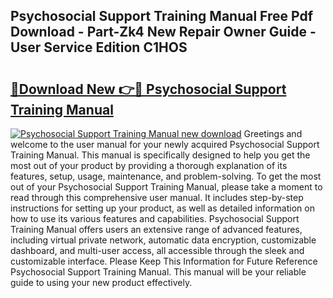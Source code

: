 ## Psychosocial Support Training Manual Free Pdf Download - Part-Zk4 New Repair Owner Guide - User Service Edition C1HOS

# <h2><a href="http://cf26825.oget.top/?id=Psychosocial+Support+Training+Manual">🔗Download New 👉🔴 Psychosocial Support Training Manual</a></h2>

[![Psychosocial Support Training Manual new download](https://i.imgur.com/5g1atiW.png)](http://cf26825.oget.top/?id=Psychosocial+Support+Training+Manual)
Greetings and welcome to the user manual for your newly acquired Psychosocial Support Training Manual. This manual is specifically designed to help you get the most out of your product by providing a thorough explanation of its features, setup, usage, maintenance, and problem-solving. To get the most out of your Psychosocial Support Training Manual, please take a moment to read through this comprehensive user manual. It includes step-by-step instructions for setting up your product, as well as detailed information on how to use its various features and capabilities. Psychosocial Support Training Manual offers users an extensive range of advanced features, including virtual private network, automatic data encryption, customizable dashboard, and multi-user access, all accessible through the sleek and customizable interface. Please Keep This Information for Future Reference Psychosocial Support Training Manual. This manual will be your reliable guide to using your new product effectively.
